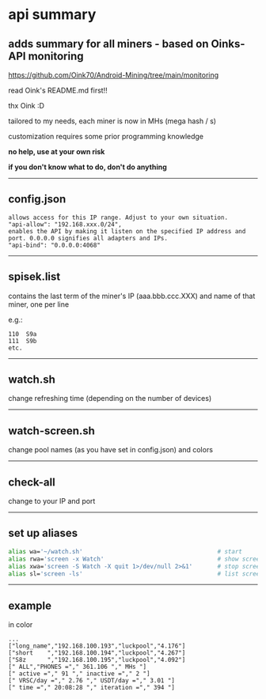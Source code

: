 # api summary
## adds summary for all miners - based on Oinks-API monitoring

https://github.com/Oink70/Android-Mining/tree/main/monitoring

read Oink's README.md first!!

thx Oink :D

tailored to my needs, each miner is now in MHs (mega hash / s)

customization requires some prior programming knowledge

**no help, use at your own risk**

**if you don't know what to do, don't do anything**

______________
## config.json

```
allows access for this IP range. Adjust to your own situation.
"api-allow": "192.168.xxx.0/24",
enables the API by making it listen on the specified IP address and port. 0.0.0.0 signifies all adapters and IPs.
"api-bind": "0.0.0.0:4068"
```
______________
## spisek.list

contains the last term of the miner's IP (aaa.bbb.ccc.XXX) and name of that miner, one per line

e.g.:
```
110  S9a
111  S9b
etc.
```
______________
## watch.sh

change refreshing time (depending on the number of devices)

______________
## watch-screen.sh

change pool names (as you have set in config.json) and colors

______________
## check-all

change to your IP and port

______________
## set up aliases
```bash
alias wa='~/watch.sh'                                      # start
alias rwa='screen -x Watch'                                # show screen
alias xwa='screen -S Watch -X quit 1>/dev/null 2>&1'       # stop screen
alias sl='screen -ls'                                      # list screen's
```

______________
## example
in color

```
...
["long_name","192.168.100.193","luckpool","4.176"]
["short    ","192.168.100.194","luckpool","4.267"]
["S8z      ","192.168.100.195","luckpool","4.092"]
[" ALL","PHONES ="," 361.106 "," MHs "]
[" active ="," 91 "," inactive ="," 2 "]
[" VRSC/day ="," 2.76 "," USDT/day ="," 3.01 "]
[" time ="," 20:08:28 "," iteration ="," 394 "]
```
